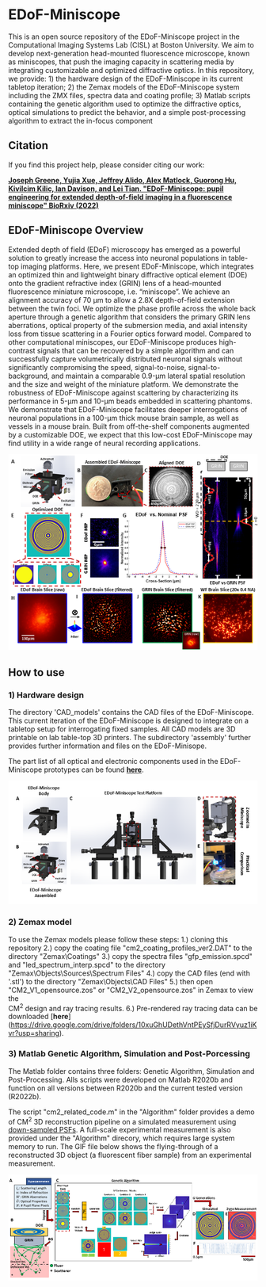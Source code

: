 # EDoF-Miniscope

This is an open source repository of the EDoF-Miniscope project in the Computational Imaging Systems Lab (CISL) at Boston University. We aim to develop next-generation head-mounted fluorescence microscope, known as miniscopes, that push the imaging capacity in scattering media by integrating customizable and optimized diffractive optics. In this repository, we provide: 1) the hardware design of the EDoF-Miniscope in its current tabletop iteration; 2) the Zemax models of the EDoF-Miniscope system including the ZMX files, spectra data and coating profile; 3) Matlab scripts containing the genetic algorithm used to optimize the diffractive optics, optical simulations to predict the behavior, and a simple post-processing algorithm to extract the in-focus component

## Citation

If you find this project help, please consider citing our work:

[**Joseph Greene, Yujia Xue, Jeffrey Alido, Alex Matlock, Guorong Hu, Kivilcim Kilic, Ian Davison, and Lei Tian. "EDoF-Miniscope: pupil engineering for extended depth-of-field imaging in a fluorescence miniscope" BioRxiv (2022)**](https://doi.org/10.1101/2022.08.05.502947)

## EDoF-Miniscope Overview

Extended depth of field (EDoF) microscopy has emerged as a powerful solution to greatly increase the access into neuronal populations in table-top imaging platforms. Here, we present EDoF-Miniscope, which integrates an optimized thin and lightweight binary diffractive optical element (DOE) onto the gradient refractive index (GRIN) lens of a head-mounted fluorescence miniature microscope, i.e. “miniscope”. We achieve an alignment accuracy of 70 μm to allow a 2.8X depth-of-field extension between the twin foci. We optimize the phase profile across the whole back aperture through a genetic algorithm that considers the primary GRIN lens aberrations, optical property of the submersion media, and axial intensity loss from tissue scattering in a Fourier optics forward model. Compared to other computational miniscopes, our EDoF-Miniscope produces high-contrast signals that can be recovered by a simple algorithm and can successfully capture volumetrically distributed neuronal signals without significantly compromising the speed, signal-to-noise, signal-to-background, and maintain a comparable 0.9-μm lateral spatial resolution and the size and weight of the miniature platform. We demonstrate the robustness of EDoF-Miniscope against scattering by characterizing its performance in 5-μm and 10-μm beads embedded in scattering phantoms. We demonstrate that EDoF-Miniscope facilitates deeper interrogations of neuronal populations in a 100-μm thick mouse brain sample, as well as vessels in a mouse brain. Built from off-the-shelf components augmented by a customizable DOE, we expect that this low-cost EDoF-Miniscope may find utility in a wide range of neural recording applications.

<p align="center">
  <img src="/Images/overview.PNG">
</p>

## How to use
### 1) Hardware design

The directory 'CAD_models' contains the CAD files of the EDoF-Miniscope. This current iteration of the EDoF-Miniscope is designed to integrate on a tabletop setup for interrogating fixed samples. All CAD models are 3D printable on lab table-top 3D printers. The subdirectory 'assembly' further provides further information and files on the EDoF-Minisope.

The part list of all optical and electronic components used in the EDoF-Miniscope prototypes can be found [**here**](https://docs.google.com/spreadsheets/d/1yO0x0pHvZYl-6WYT2bZiUERogTGQaifCt07Zwj_Rsxw/edit?usp=sharing).

<p align="center">
  <img src="/Images/assembly.PNG">
</p>

### 2) Zemax model

To use the Zemax models please follow these steps:
1.) cloning this repository
2.) copy the coating file "cm2_coating_profiles_ver2.DAT" to the directory "Zemax\Coatings\"
3.) copy the spectra files "gfp_emission.spcd" and "led_spectrum_interp.spcd" to the directory       "Zemax\Objects\Sources\Spectrum Files\"
4.) copy the CAD files (end with '.stl') to the directory "Zemax\Objects\CAD Files\"
5.) then open "CM2_V1_opensource.zos" or "CM2_V2_opensource.zos" in Zemax to view the      
    CM<sup>2</sup> design and ray tracing results. 
6.) Pre-rendered ray tracing data can be downloaded [**here**]     
    (https://drive.google.com/drive/folders/10xuGhUDethVntPEySfjDurRVyuz1iKvr?usp=sharing).

### 3) Matlab Genetic Algorithm, Simulation and Post-Porcessing

The Matlab folder contains three folders: Genetic Algorithm, Simulation and Post-Processing. Alls scripts were developed on Matlab R2020b and function on all versions between R2020b and the current tested version (R2022b). 

The script "cm2_related_code.m" in the "Algorithm" folder provides a demo of CM<sup>2</sup> 3D reconstruction pipeline on a simulated measurement using [down-sampled PSFs](https://drive.google.com/drive/folders/10xuGhUDethVntPEySfjDurRVyuz1iKvr?usp=sharing). A full-scale experimental measurement is also provided under the "Algorithm" direcory, which requires large system memory to run. The GIF file below shows the flying-through of a reconstructed 3D object (a fluorescent fiber sample) from an experimental measurement.

<p align="center">
  <img src="/Images/genetic algorithm.PNG">
</p>

